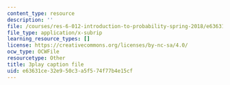 ```yaml
---
content_type: resource
description: ''
file: /courses/res-6-012-introduction-to-probability-spring-2018/e63631ce32e950c3a5f574f77b4e15cf_RVc5hXzVFc4.vtt
file_type: application/x-subrip
learning_resource_types: []
license: https://creativecommons.org/licenses/by-nc-sa/4.0/
ocw_type: OCWFile
resourcetype: Other
title: 3play caption file
uid: e63631ce-32e9-50c3-a5f5-74f77b4e15cf
---
```

